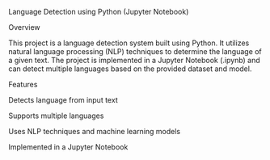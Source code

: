 Language Detection using Python (Jupyter Notebook)

Overview

This project is a language detection system built using Python. It utilizes natural language processing (NLP) techniques to determine the language of a given text. The project is implemented in a Jupyter Notebook (.ipynb) and can detect multiple languages based on the provided dataset and model.

Features

Detects language from input text

Supports multiple languages

Uses NLP techniques and machine learning models

Implemented in a Jupyter Notebook
